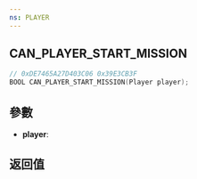 ```yaml
---
ns: PLAYER
---
```

## CAN_PLAYER_START_MISSION

```c
// 0xDE7465A27D403C06 0x39E3CB3F
BOOL CAN_PLAYER_START_MISSION(Player player);
```


## 參數
* **player**: 

## 返回值
